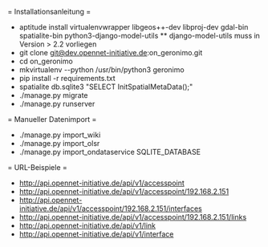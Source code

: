 = Installationsanleitung =

* aptitude install virtualenvwrapper libgeos++-dev libproj-dev gdal-bin spatialite-bin python3-django-model-utils
** django-model-utils muss in Version > 2.2 vorliegen
* git clone git@dev.opennet-initiative.de:on_geronimo.git
* cd on_geronimo
* mkvirtualenv --python /usr/bin/python3 geronimo
* pip install -r requirements.txt
* spatialite db.sqlite3 "SELECT InitSpatialMetaData();"
* ./manage.py migrate
* ./manage.py runserver


= Manueller Datenimport =

* ./manage.py import_wiki
* ./manage.py import_olsr
* ./manage.py import_ondataservice SQLITE_DATABASE


= URL-Beispiele =

* http://api.opennet-initiative.de/api/v1/accesspoint
* http://api.opennet-initiative.de/api/v1/accesspoint/192.168.2.151
* http://api.opennet-initiative.de/api/v1/accesspoint/192.168.2.151/interfaces
* http://api.opennet-initiative.de/api/v1/accesspoint/192.168.2.151/links
* http://api.opennet-initiative.de/api/v1/link
* http://api.opennet-initiative.de/api/v1/interface

